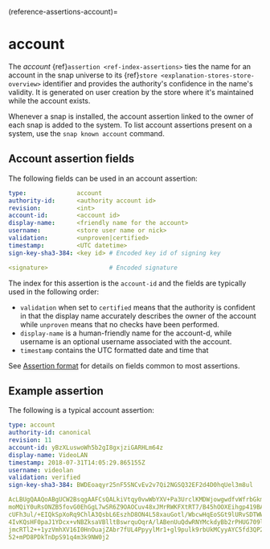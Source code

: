 (reference-assertions-account)=
# account

The _account_  {ref}`assertion <ref-index-assertions>` ties the name for an account in the snap universe to its {ref}`store <explanation-stores-store-overview>` identifier and provides the authority's confidence in the name's validity. It is generated on user creation by the store where it's maintained while the account exists.

Whenever a snap is installed, the account assertion linked to the owner of each snap is added to the system. To list account assertions present on a system, use the `snap known account` command.

## Account assertion fields

The following fields can be used in an account assertion:

```yaml
type:              account
authority-id:      <authority account id>
revision:          <int>
account-id:        <account id>
display-name:      <friendly name for the account>
username:          <store user name or nick>
validation:        <unproven|certified>
timestamp:         <UTC datetime>
sign-key-sha3-384: <key id> # Encoded key id of signing key

<signature>                 # Encoded signature
```

The index for this assertion is the `account-id` and the fields are typically used in the following order:

- `validation` when set to `certified` means that the authority is confident in that the display name accurately describes the owner of the account while `unproven` means that no checks have been performed.
- `display-name` is a human-friendly name for the account-d, while username is an optional username associated with the account.
- `timestamp` contains the UTC formatted date and time that

See [Assertion format](/reference/assertions/index.md#assertion-format) for details on fields common to most assertions.

## Example assertion

The following is a typical account assertion:

```yaml
type: account
authority-id: canonical
revision: 11
account-id: yBzXLuswoWh5b2gI8gxjziGARHLm64z
display-name: VideoLAN
timestamp: 2018-07-31T14:05:29.865155Z
username: videolan
validation: verified
sign-key-sha3-384: BWDEoaqyr25nF5SNCvEv2v7Qi2NGSQ32EF2d4D0hqUel3m8ul

AcLBUgQAAQoABgUCW2BsqgAAFCsQALkiVtqy0vwWbYXV+Pa3UrclKMDWjowgwdfvWfrbGkmBO13w
moMQiY0uRsONZB5fovG0EhGgL7wSR6Z9OAOCuv48xJMrRWKFXtRT7/B45hOOXEihgp419BAdVAbl
cUFh3ul/+EIQkSpXoRq9ChlA3QsbL6EszhD8ON4L58xauGotl/WbcwHqEoSGt9lURvSDTWWnW/rz
4IvKQsHF0paJ1YDcx+vNBZksaVBlltBswrquOqrA/lABenUuQdwRNYMckdyBb2rPHUG709luY1HA
jmcRTl2++1yzVmhXV16I0HnOuajZAbr7fUL4PpyylMr1+gl9pulk9rbUkMCyyAYC5fd3QP2A+Aoc
52+mPD8PDkTnDpS91q4m3k9NW0j2
```

